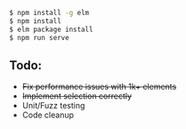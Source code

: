 ```sh
$ npm install -g elm
$ npm install
$ elm package install
$ npm run serve
```


## Todo:
- ~~Fix performance issues with 1k+ elements~~
- ~~Implement selection correctly~~
- Unit/Fuzz testing
- Code cleanup
